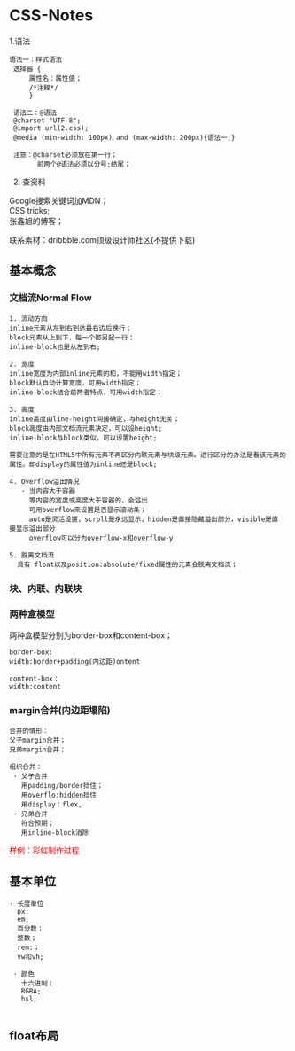 # CSS-Notes

1.语法

 ```
 语法一：样式语法
  选择器 {
      属性名：属性值；
      /*注释*/
      }
      
  语法二：@语法
  @charset "UTF-8";
  @import url(2.css);
  @media (min-width: 100px) and (max-width: 200px){语法一;}
   
  注意：@charset必须放在第一行；
        前两个@语法必须以分号;结尾；
 ```
 
 2. 查资料
 
 Google搜索关键词加MDN；</br>
 CSS tricks;</br>
 张鑫旭的博客；</br>
 
 联系素材：dribbble.com顶级设计师社区(不提供下载)
 
 ## 基本概念
 
 ### 文档流Normal Flow

 ```
 1. 流动方向
 inline元素从左到右到达最右边后换行；
 block元素从上到下，每一个都另起一行；
 inline-block也是从左到右;
 
 2. 宽度
 inline宽度为内部inline元素的和，不能用width指定；
 block默认自动计算宽度，可用width指定；
 inline-block结合前两者特点，可用width指定；
 
 3. 高度
 inline高度由line-height间接确定，与height无关；
 block高度由内部文档流元素决定，可以设height;
 inline-block与block类似，可以设置height;
 
 需要注意的是在HTML5中所有元素不再区分内联元素与块级元素。进行区分的办法是看该元素的属性。即display的属性值为inline还是block;
 
 4. Overflow溢出情况
    · 当内容大于容器
      等内容的宽度或高度大于容器的，会溢出
      可用overflow来设置是否显示滚动条；
      auto是灵活设置，scroll是永远显示，hidden是直接隐藏溢出部分，visible是直       接显示溢出部分
      overflow可以分为overflow-x和overflow-y
      
 5. 脱离文档流
   具有 float以及position:absolute/fixed属性的元素会脱离文档流；
 ```
 ### 块、内联、内联块

 ### 两种盒模型
 两种盒模型分别为border-box和content-box；
 ```
 border-box:
 width:border+padding(内边距)ontent
 
 content-box：
 width:content
 
 ```
 
 ### margin合并(内边距塌陷)
 ```
 合并的情形：
 父子margin合并；
 兄弟margin合并；
 
 组织合并：
  · 父子合并
    用padding/border挡住；
    用overflo:hidden挡住
    用display：flex,
  · 兄弟合并
    符合预期；
    用inline-block消除
 
 ```
 <font color='red'> 样例：彩虹制作过程 </font>
 
 ## 基本单位
 ```
 · 长度单位
   px;
   em;
   百分数；
   整数；
   rem:；
   vw和vh;
 
  · 颜色
    十六进制；
    RGBA;
    hsl;
   
 ```
 ## float布局
 
 


 
